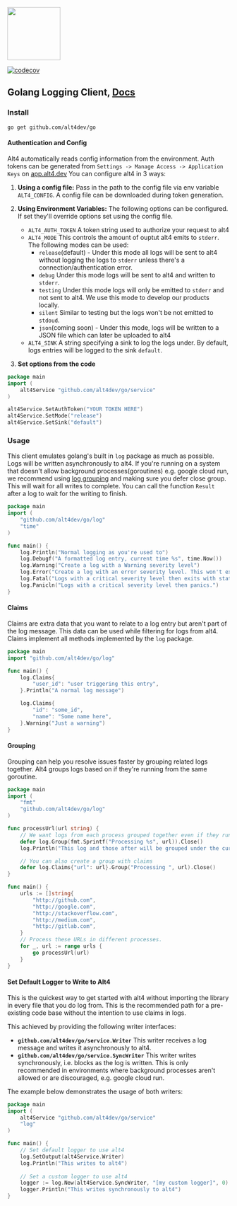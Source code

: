 <a href="https://alt4.dev"><img src="https://alt4.dev/banner.svg" alt="" height="120"></a>

[![codecov](https://codecov.io/gh/alt4dev/go/branch/master/graph/badge.svg)](https://codecov.io/gh/alt4dev/go)

## Golang Logging Client, [Docs](https://pkg.go.dev/mod/github.com/alt4dev/go)

### Install
```shell script
go get github.com/alt4dev/go
```

#### Authentication and Config
Alt4 automatically reads config information from the environment. Auth tokens can be generated from `Settings -> Manage Access -> Application Keys` on <a target="_blank" href="https://app.alt4.dev">app.alt4.dev</a>
 You can configure alt4 in 3 ways:
1. **Using a config file:** Pass in the path to the config file via env variable `ALT4_CONFIG`. A config file can be downloaded during token generation.

2. **Using Environment Variables:** The following options can be configured. If set they'll override options set using the config file.
    - `ALT4_AUTH_TOKEN` A token string used to authorize your request to alt4
    - `ALT4_MODE` This controls the amount of ouptut alt4 emits to `stderr`. The following modes can be used:
        - `release`(default) - Under this mode all logs will be sent to alt4 without logging the logs to `stderr`
        unless there's a connection/authentication error.
        - `debug` Under this mode logs will be sent to alt4 and written to `stderr`.
        - `testing` Under this mode logs will only be emitted to `stderr` and not sent to alt4. We use this mode to develop our products locally.
        - `silent` Similar to testing but the logs won't be not emitted to `stdoud`.
        - `json`(coming soon) - Under this mode, logs will be written to a JSON file which can later be uploaded to alt4
    - `ALT4_SINK` A string specifying a sink to log the logs under. By default, logs entries will be logged to the sink `default`.
3. **Set options from the code**
```go
package main
import (
    alt4Service "github.com/alt4dev/go/service"
)

alt4Service.SetAuthToken("YOUR TOKEN HERE")
alt4Service.SetMode("release")
alt4Service.SetSink("default")
```

### Usage
This client emulates golang's built in `log` package as much as possible. Logs will be written asynchronously to alt4.
If you're running on a system that doesn't allow background processes(goroutines) e.g. google cloud run,
we recommend using [log grouping](#grouping) and making sure you defer close group. This will wait for all writes to complete.
You can call the function `Result` after a log to wait for the writing to finish.
```go
package main
import (
    "github.com/alt4dev/go/log"
    "time"
)

func main() {
    log.Println("Normal logging as you're used to")
    log.Debugf("A formatted log entry, current time %s", time.Now())
    log.Warning("Create a log with a Warning severity level")
    log.Error("Create a log with an error severity level. This won't exit after.")
    log.Fatal("Logs with a critical severity level then exits with status 1.")
    log.Panicln("Logs with a critical severity level then panics.")
}
```

#### Claims
Claims are extra data that you want to relate to a log entry but aren't part of the log message.
This data can be used while filtering for logs from alt4. Claims implement all methods implemented by the `log` package.
```go
package main
import "github.com/alt4dev/go/log"

func main() {
    log.Claims{
        "user_id": "user triggering this entry",
    }.Println("A normal log message")

    log.Claims{
        "id": "some_id",
        "name": "Some name here",
    }.Warning("Just a warning")
}
```

#### Grouping
Grouping can help you resolve issues faster by grouping related logs together.
Alt4 groups logs based on if they're running from the same goroutine.
```go
package main
import (
    "fmt"
    "github.com/alt4dev/go/log"
)

func processUrl(url string) {
    // We want logs from each process grouped together even if they run in parallel
    defer log.Group(fmt.Sprintf("Processing %s", url)).Close()
    log.Println("This log and those after will be grouped under the current routine")

    // You can also create a group with claims
    defer log.Claims{"url": url}.Group("Processing ", url).Close()
}

func main() {
    urls := []string{
        "http://github.com",
        "http://google.com",
        "http://stackoverflow.com",
        "http://medium.com",
        "http://gitlab.com",
    }
    // Process these URLs in different processes.
    for _, url := range urls {
        go processUrl(url)
    }
}
```

#### Set Default Logger to Write to Alt4
This is the quickest way to get started with alt4 without importing the library in every file that you do log from.
This is the recommended path for a pre-existing code base without the intention to use claims in logs.

This achieved by providing the following writer interfaces:
- **`github.com/alt4dev/go/service.Writer`** This writer receives a log message and writes it asynchronously to alt4.
- **`github.com/alt4dev/go/service.SyncWriter`** This writer writes synchronously, i.e. blocks as the log is written.
This is only recommended in environments where background processes aren't allowed or are discouraged, e.g. google cloud run.

The example below demonstrates the usage of both writers:
```go
package main
import (
    alt4Service "github.com/alt4dev/go/service"
    "log"
)

func main() {
    // Set default logger to use alt4
    log.SetOutput(alt4Service.Writer)
    log.Println("This writes to alt4")
    
    // Set a custom logger to use alt4
    logger := log.New(alt4Service.SyncWriter, "[my custom logger]", 0)
    logger.Println("This writes synchronously to alt4")
}
```
